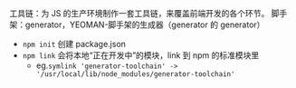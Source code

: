 工具链：为 JS 的生产环境制作一套工具链，来覆盖前端开发的各个环节。
脚手架：generator，YEOMAN-脚手架的生成器（generator 的 generator）

- `npm init` 创建 package.json
- `npm link` 会将本地“正在开发中”的模块，link 到 npm 的标准模块里
  - eg.`symlink 'generator-toolchain' -> '/usr/local/lib/node_modules/generator-toolchain'`
